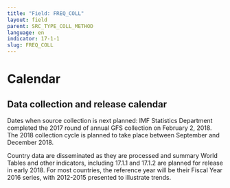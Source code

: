 ```yaml
---
title: "Field: FREQ_COLL"
layout: field
parent: SRC_TYPE_COLL_METHOD
language: en
indicator: 17-1-1
slug: FREQ_COLL
---
```

# Calendar

## Data collection and release calendar

Dates when source collection is next planned: IMF Statistics Department completed the 2017 round of annual GFS collection on February 2, 2018. The 2018 collection cycle is planned to take place between September and December 2018.

Country data are disseminated as they are processed and summary World Tables and other indicators, including 17.1.1 and 17.1.2 are planned for release in early 2018. For most countries, the reference year will be their Fiscal Year 2016 series, with 2012-2015 presented to illustrate trends.